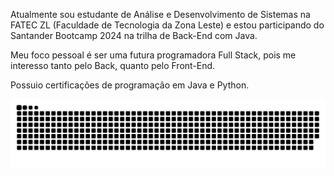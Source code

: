 <p align="left">Atualmente sou estudante de Análise e Desenvolvimento de Sistemas na FATEC ZL (Faculdade de Tecnologia da Zona Leste) e estou participando do Santander Bootcamp 2024 na trilha de Back-End com Java.
  
Meu foco pessoal é ser uma futura programadora Full Stack, pois me interesso tanto pelo Back, quanto pelo Front-End.

Possuio certificações de programação em Java e Python.

<picture>
  <source media="(prefers-color-scheme: dark)" srcset="https://raw.githubusercontent.com/isabellavorenti/isabellavorenti/output/github-contribution-grid-snake-dark.svg">
  <source media="(prefers-color-scheme: light)" srcset="https://raw.githubusercontent.com/isabellavorenti/isabellavorenti/output/github-contribution-grid-snake.svg">
  <img alt="github contribution grid snake animation" src="https://raw.githubusercontent.com/isabellavorenti/isabellavorenti/output/github-contribution-grid-snake.svg">
</picture>
<br><br>
